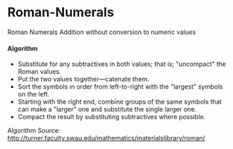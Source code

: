 # Roman-Numerals
Roman Numerals Addition without conversion to numeric values

#### Algorithm <br />
  * Substitute for any subtractives in both values; that is; "uncompact" the Roman values.<br />
  * Put the two values together—catenate them.<br />
  * Sort the symbols in order from left-to-right with the "largest" symbols on the left.<br />
  * Starting with the right end, combine groups of the same symbols that can make a "larger" one and substitute the single larger one.<br />
  * Compact the result by substituting subtractives where possible.<br />

Algorithm Source: http://turner.faculty.swau.edu/mathematics/materialslibrary/roman/ 
